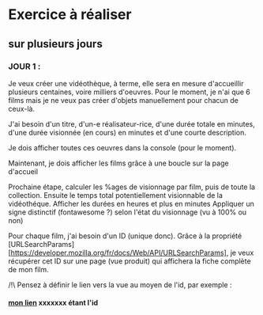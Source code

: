 # Exercice à réaliser
## sur plusieurs jours

### JOUR 1 :

Je veux créer une vidéothèque, à terme, elle sera en mesure d'accueillir plusieurs centaines, voire milliers d'oeuvres. Pour le moment, je n'ai que 6 films mais je ne veux pas créer d'objets manuellement pour chacun de ceux-là.

J'ai besoin d'un titre, d'un-e réalisateur-rice, d'une durée totale en minutes, d'une durée visionnée (en cours) en minutes et d'une courte description.

Je dois afficher toutes ces oeuvres dans la console (pour le moment).

Maintenant, je dois afficher les films grâce à une boucle sur la page d'accueil


Prochaine étape, calculer les %ages de visionnage par film, puis de toute la collection. Ensuite le temps total potentiellement visionnable de la vidéothéque.
Afficher les durées en heures et plus en minutes
Appliquer un signe distinctif (fontawesome ?) selon l'état du visionnage (vu à 100% ou non)

Pour chaque film, j'ai besoin d'un ID (unique donc). Grâce à la propriété [URLSearchParams][https://developer.mozilla.org/fr/docs/Web/API/URLSearchParams], je veux récupérer cet ID sur une page (vue produit) qui affichera la fiche complète de mon film. 

/!\ Pensez à définir le lien vers la vue au moyen de l'id, par exemple :
#### <a href="fiche-film.html?xxxxxxxxx>">mon lien</a> xxxxxxx étant l'id

